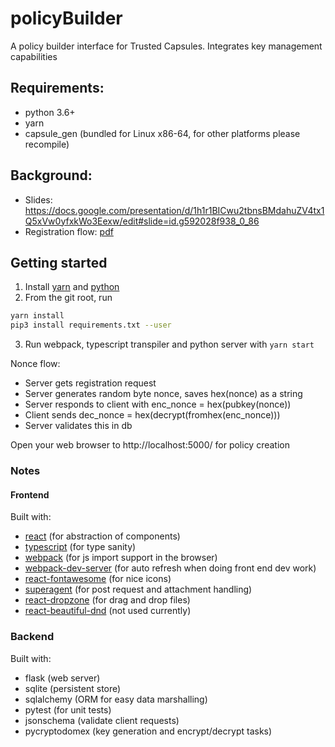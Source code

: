 # policyBuilder
A policy builder interface for Trusted Capsules. Integrates key management capabilities

## Requirements:
- python 3.6+
- yarn
- capsule_gen (bundled for Linux x86-64, for other platforms please recompile)

## Background:
- Slides: https://docs.google.com/presentation/d/1h1r1BICwu2tbnsBMdahuZV4tx1Q5xVw0yfxkWo3Eexw/edit#slide=id.g592028f938_0_86
- Registration flow: [pdf](docs/registration_flow.pdf)

## Getting started
1. Install [yarn](https://yarnpkg.com/en/docs/install) and [python](https://www.anaconda.com/distribution/#download-section)
2. From the git root, run
```bash
yarn install
pip3 install requirements.txt --user
```
3. Run webpack, typescript transpiler and python server with `yarn start`

Nonce flow:
- Server gets registration request
- Server generates random byte nonce, saves hex(nonce) as a string
- Server responds to client with enc_nonce = hex(pubkey(nonce)) 
- Client sends dec_nonce = hex(decrypt(fromhex(enc_nonce)))
- Server validates this in db

Open your web browser to http://localhost:5000/ for policy creation

### Notes
#### Frontend
Built with:
- [react](https://reactjs.org/) (for abstraction of components)
- [typescript](https://www.typescriptlang.org/) (for type sanity)
- [webpack](https://webpack.js.org/) (for js import support in the browser)
- [webpack-dev-server](https://webpack.js.org/configuration/dev-server/) (for auto refresh when doing front end dev work)
- [react-fontawesome](https://github.com/FortAwesome/react-fontawesome) (for nice icons)
- [superagent](https://github.com/visionmedia/superagent) (for post request and attachment handling)
- [react-dropzone](https://github.com/react-dropzone/react-dropzone) (for drag and drop files)
- [react-beautiful-dnd](https://github.com/atlassian/react-beautiful-dnd) (not used currently)

### Backend
Built with: 
- flask (web server)
- sqlite (persistent store)
- sqlalchemy (ORM for easy data marshalling)
- pytest (for unit tests)
- jsonschema (validate client requests)
- pycryptodomex (key generation and encrypt/decrypt tasks)